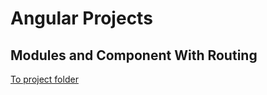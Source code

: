 # Angular Projects

## Modules and Component With Routing

[To project folder](./ModuleAndComponent)
